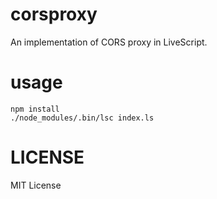 corsproxy
========================

An implementation of CORS proxy in LiveScript.


usage
========================

```
npm install
./node_modules/.bin/lsc index.ls
```


LICENSE
========================

MIT License
